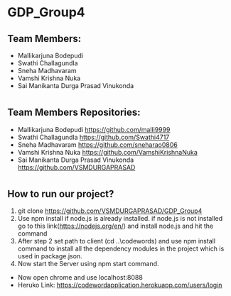 # GDP_Group4
## Team Members:   
- Mallikarjuna Bodepudi   
- Swathi Challagundla         
- Sneha Madhavaram    
- Vamshi Krishna Nuka  
- Sai Manikanta Durga Prasad Vinukonda
#
## Team Members Repositories:
- Mallikarjuna Bodepudi  https://github.com/malli9999
- Swathi Challagundla  https://github.com/Swathi4717
- Sneha Madhavaram  https://github.com/sneharao0806
- Vamshi Krishna Nuka https://github.com/VamshiKrishnaNuka
- Sai Manikanta Durga Prasad Vinukonda https://github.com/VSMDURGAPRASAD
#
## How to run our project?
1. git clone https://github.com/VSMDURGAPRASAD/GDP_Group4
2. Use npm install if node.js is already installed. if node.js is not installed go to this link(https://nodejs.org/en/) and install node.js and hit the command    
3. After step 2 set path to client (cd ..\codewords) and use npm install command to install all the dependency modules in the project which is used in package.json.   
4. Now start the Server using npm start command.  
- Now open chrome and use localhost:8088
- Heruko Link: https://codewordapplication.herokuapp.com/users/login
   
